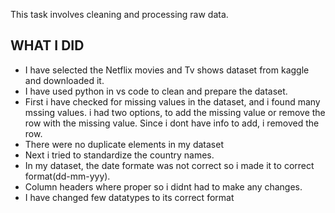 
This task involves cleaning and processing raw data.

## WHAT I DID

- I have selected the Netflix movies and Tv shows dataset from kaggle and downloaded it.
- I have used python in vs code to clean and prepare the dataset.
- First i have checked for missing values in the dataset, and i found many mssing values. i had two options, to add the missing value or remove the row with the missing value. Since i dont have info to add, i removed the row.
- There were no duplicate elements in my dataset
- Next i tried to standardize the country names.
- In my dataset, the date formate was not correct so i made it to correct format(dd-mm-yyy).
- Column headers where proper so i didnt had to make any changes.
- I have changed few datatypes to its correct format
